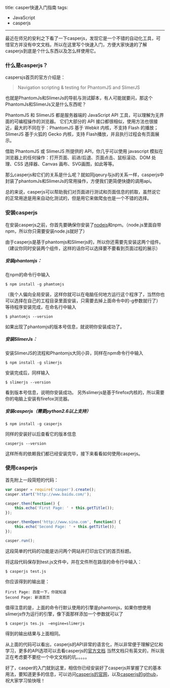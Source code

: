 title: casper快速入门指南
tags:
- JavaScript
- casperjs
---
最近在师兄的安利之下看了一下casperjs，发现它是一个不错的自动化工具，可惜官方并没有中文文档，所以在这里写个快速入门，方便大家快速的了解casperjs到底是个什么东西以及怎么样使用它。
<!--more-->

### 什么是casperjs？
caspersjs首页的官方介绍是：
> Navigation scripting & testing for PhantomJS and SlimerJS

也就是PhantomJs和SlimerJs的导航与测试脚本，有人可能就要问，那这个PhantomJs和SlimerJs又是什么东西呢？

PhantomJS 和 SlimerJS 都是服务器端的 JavaScript API 工具，可以理解为无界面的可编程操作的浏览器。 它们大部分的 API 接口都很相似，使用方法也很接近，最大的不同在于：PhantomJS 基于 Webkit 内核，不支持 Flash 的播放；SlimerJS 基于火狐的 Gecko 内核，支持 Flash播放，并且执行过程会有页面展示。

借助 PhantomJS 或 SlimerJS 所提供的 API，你几乎可以使用 javascript 模拟在浏览器上的任何操作：打开页面、前进/后退、页面点击、鼠标滚动、DOM 处理、CSS 选择器、Canvas 画布、SVG画图，如此等等。

那么casperjs和它们的关系是什么呢？就如同jqeury与js的关系一样，casperjs中封装了phantomJs和SlimerJs的常用操作，方便我们更简便快捷的调用api。

总的来说，casperjs可以帮助我们对页面进行测试和页面信息的抓取，虽然说它的正常用途是用来自动化测试的，但是用它来做爬虫也是一个不错的选择。

### 安装casperjs
在安装casperjs之前，你首先要确保你安装了[nodejs](https://nodejs.org/en/)和npm。（node.js里面自带npm，所以你只需要安装node.js就好了）

由于casperjs是基于phantomjs和Slimerjs的，所以你还需要先安装这两个组件。（建议你同时安装两个组件，这样的话你可以选择要不要看到页面过程的展示）

##### 安装phantomjs：
在npm的命令行中输入
```
$ npm install -g phamtomjs
```
（我个人偏向全局安装，这样你就可以在电脑任何地方运行这个程序了，当然你也可以选择在自己的工程目录里面安装，只需要去掉上面命令中的-g参数就行了）等待程序安装完成，在命名行中输入
```
$ phantomjs --version
```
如果出现了phantomjs的版本号信息，就说明你安装成功了。

##### 安装SlimerJs：
安装SlimerJS的流程和Phantomjs大同小异，同样在npm命令行中输入
```
$ npm install -g slimerjs
```
安装完成后，同样输入
```
$ slimerjs --version
```
看到版本号信息，说明你安装成功。
另外slimerjs是基于firefox内核的，所以需要你的电脑上安装有firefox浏览器。
##### 安装casperjs（需要python2.6以上支持）
```
$ npm install -g casperjs
```
同样的安装好以后查看它的版本信息
```
casperjs --version
```
这样所有的依赖我们都已经安装完毕，接下来看看如何使用casperjs。

### 使用casperjs
首先附上一段简短的代码：
```js
var casper = require('casper').create();
casper.start('http://www.baidu.com/');

casper.then(function() {
    this.echo('First Page: ' + this.getTitle());
});

casper.thenOpen('http://www.sina.com', function() {
    this.echo('Second Page: ' + this.getTitle());
});

casper.run();
```
这段简单的代码的功能是访问两个网站并打印出它们的首页标题。

将这段代码保存到test.js文件中，并在文件所在路径的命令行中输入：
```
$ casperjs test.js
```
你应该得到的输出是：
```
First Page: 百度一下，你就知道
Second Page: 新浪首页
```

值得注意的是，上面的命令行默认使用的引擎是phantomjs，如果你想使用slimerjs作为运行的引擎，像下面那样添加一个参数就可以了
```
$ casperjs tes.js  –engine=slimerjs
```
得到的输出结果与上面相同。

从上面的代码可以看出，casperjs的API非常的语言化，所以非常便于理解记忆和学习，更多的API选项可以去看casperjs的[官方文档](http://docs.casperjs.org/en/latest/)
当然文档只有英文的，所以我正在考虑要不要挖一个中文文档的坑。。。。。

好了，casper的入门就到这里，相信你已经安装好了casperjs并掌握了它的基本用法，要知道更多的信息，可以访问[casperjs的官网](http://casperjs.org/)，以及[casperjs的github](https://github.com/casperjs/casperjs)，祝大家学习愉快哦！
